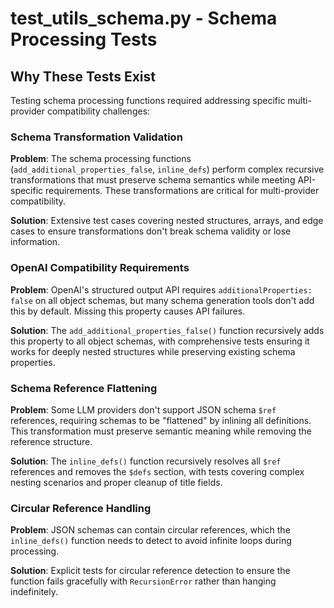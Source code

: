 # test_utils_schema.py - Schema Processing Tests

## Why These Tests Exist

Testing schema processing functions required addressing specific multi-provider compatibility challenges:

### Schema Transformation Validation
**Problem**: The schema processing functions (`add_additional_properties_false`, `inline_defs`) perform complex recursive transformations that must preserve schema semantics while meeting API-specific requirements. These transformations are critical for multi-provider compatibility.

**Solution**: Extensive test cases covering nested structures, arrays, and edge cases to ensure transformations don't break schema validity or lose information.

### OpenAI Compatibility Requirements
**Problem**: OpenAI's structured output API requires `additionalProperties: false` on all object schemas, but many schema generation tools don't add this by default. Missing this property causes API failures.

**Solution**: The `add_additional_properties_false()` function recursively adds this property to all object schemas, with comprehensive tests ensuring it works for deeply nested structures while preserving existing schema properties.

### Schema Reference Flattening
**Problem**: Some LLM providers don't support JSON schema `$ref` references, requiring schemas to be "flattened" by inlining all definitions. This transformation must preserve semantic meaning while removing the reference structure.

**Solution**: The `inline_defs()` function recursively resolves all `$ref` references and removes the `$defs` section, with tests covering complex nesting scenarios and proper cleanup of title fields.

### Circular Reference Handling
**Problem**: JSON schemas can contain circular references, which the `inline_defs()` function needs to detect to avoid infinite loops during processing.

**Solution**: Explicit tests for circular reference detection to ensure the function fails gracefully with `RecursionError` rather than hanging indefinitely.